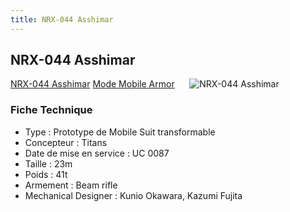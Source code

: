 ```yaml
---
title: NRX-044 Asshimar
---
```


NRX-044 Asshimar
----------------


[NRX-044 Asshimar](javascript:change_image_m('images/stories/saga/zetagundam/mechas/titans/nrx-044.png');) [Mode Mobile Armor](javascript:change_image_m('images/stories/saga/zetagundam/mechas/titans/nrx-044-ma.png');)      ![NRX-044 Asshimar](/images/stories/saga/zetagundam/mechas/titans/nrx-044.png)    


### Fiche Technique


- Type : Prototype de Mobile Suit transformable  
- Concepteur : Titans  
- Date de mise en service : UC 0087  
- Taille : 23m  
- Poids : 41t  
- Armement : Beam rifle  
- Mechanical Designer : Kunio Okawara, Kazumi Fujita

